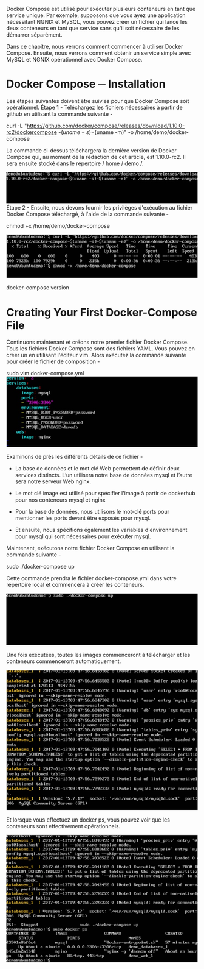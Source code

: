 Docker Compose est utilisé pour exécuter plusieurs conteneurs en tant que service unique. Par exemple, supposons que vous ayez une application nécessitant NGNIX et MySQL, vous pouvez créer un fichier qui lance les deux conteneurs en tant que service sans qu'il soit nécessaire de les démarrer séparément.

Dans ce chapitre, nous verrons comment commencer à utiliser Docker Compose. Ensuite, nous verrons comment obtenir un service simple avec MySQL et NGNIX opérationnel avec Docker Compose.

# Docker Compose ─ Installation

Les étapes suivantes doivent être suivies pour que Docker Compose soit opérationnel.
Étape 1 - Téléchargez les fichiers nécessaires à partir de github en utilisant la commande suivante -

curl -L "https://github.com/docker/compose/releases/download/1.10.0-rc2/dockercompose
   -$(uname -s) -$(uname -m)" -o /home/demo/docker-compose

La commande ci-dessus téléchargera la dernière version de Docker Compose qui, au moment de la rédaction de cet article, est 1.10.0-rc2. Il sera ensuite stocké dans le répertoire / home / demo /.

![](1.jpg)
Étape 2 - Ensuite, nous devons fournir les privilèges d'exécution au fichier Docker Compose téléchargé, à l'aide de la commande suivante -

chmod +x /home/demo/docker-compose

![](2.jpg)

docker-compose version 


# Creating Your First Docker-Compose File

Continuons maintenant et créons notre premier fichier Docker Compose. Tous les fichiers Docker Compose sont des fichiers YAML. Vous pouvez en créer un en utilisant l'éditeur vim. Alors exécutez la commande suivante pour créer le fichier de composition -

sudo vim docker-compose.yml 
![](3.jpg)

Examinons de près les différents détails de ce fichier -

* La base de données et le mot clé Web permettent de définir deux services distincts. L’un utilisera notre base de données mysql et l’autre sera notre serveur Web nginx.

* Le mot clé image est utilisé pour spécifier l'image à partir de dockerhub pour nos conteneurs mysql et nginx

* Pour la base de données, nous utilisons le mot-clé ports pour mentionner les ports devant être exposés pour mysql.

* Et ensuite, nous spécifions également les variables d'environnement pour mysql qui sont nécessaires pour exécuter mysql.

Maintenant, exécutons notre fichier Docker Compose en utilisant la commande suivante -


sudo ./docker-compose up 

Cette commande prendra le fichier docker-compose.yml dans votre répertoire local et commencera à créer les conteneurs.

![](4.jpg)

Une fois exécutées, toutes les images commenceront à télécharger et les conteneurs commenceront automatiquement.

![](5.jpg)

Et lorsque vous effectuez un docker ps, vous pouvez voir que les conteneurs sont effectivement opérationnels.

![](6.jpg)
